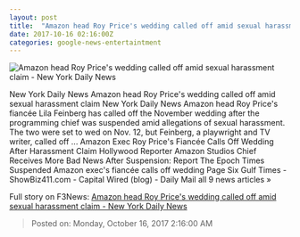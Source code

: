 ```yaml
---
layout: post
title:  "Amazon head Roy Price's wedding called off amid sexual harassment claim - New York Daily News"
date: 2017-10-16 02:16:00Z
categories: google-news-entertaintment
---
```


![Amazon head Roy Price's wedding called off amid sexual harassment claim - New York Daily News](http://assets.nydailynews.com/polopoly_fs/1.3565297.1508120056!/img/httpImage/image.jpg_gen/derivatives/landscape_1200/96143978.jpg)

New York Daily News Amazon head Roy Price's wedding called off amid sexual harassment claim New York Daily News Amazon head Roy Price's fiancée Lila Feinberg has called off the November wedding after the programming chief was suspended amid allegations of sexual harassment. The two were set to wed on Nov. 12, but Feinberg, a playwright and TV writer, called off ... Amazon Exec Roy Price's Fiancée Calls Off Wedding After Harassment Claim Hollywood Reporter Amazon Studios Chief Receives More Bad News After Suspension: Report The Epoch Times Suspended Amazon exec's fiancée calls off wedding Page Six Gulf Times - ShowBiz411.com - Capital Wired (blog) - Daily Mail all 9 news articles »


Full story on F3News: [Amazon head Roy Price's wedding called off amid sexual harassment claim - New York Daily News](http://www.f3nws.com/n/CssDyG)

> Posted on: Monday, October 16, 2017 2:16:00 AM
